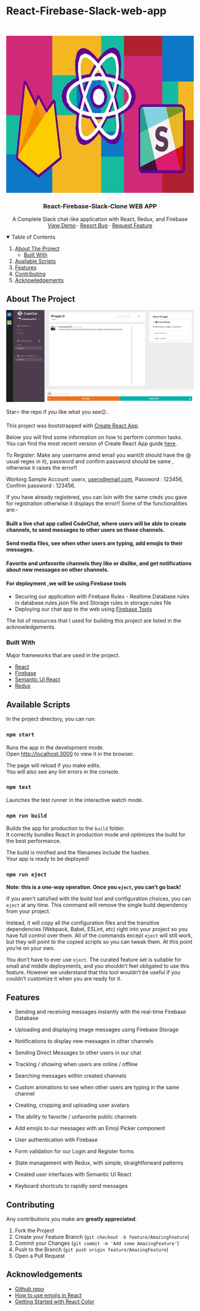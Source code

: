 # React-Firebase-Slack-web-app


<!-- PROJECT LOGO -->
<br />
<p align="center">
  <a href="https://github.com/krishnakaushik25/react-firebase-slack-web-app">
    <img src="img/slack_firebase_app.jpg" alt="Logo" width="750" height="422">
  </a>

  <h3 align="center">React-Firebase-Slack-Clone WEB APP</h3>

  <p align="center">
    A Complete Slack chat-like application with React, Redux, and Firebase
    <br />
    <a href="https://slack-react-cl.web.app/">View Demo</a>
    ·
    <a href="https://github.com/krishnakaushik25/react-firebase-slack-web-app/issues">Report Bug</a>
    ·
    <a href="https://github.com/krishnakaushik25/react-firebase-slack-web-app/issues">Request Feature</a>
  </p>
</p>



<!-- TABLE OF CONTENTS -->
<details open="open">
  <summary>Table of Contents</summary>
  <ol>
    <li>
      <a href="#about-the-project">About The Project</a>
      <ul>
        <li><a href="#built-with">Built With</a></li>
      </ul>
    </li>
    <li><a href="#Available Scripts">Available Scripts</a></li>
    <li><a href="#Features">Features</a></li>
    <li><a href="#contributing">Contributing</a></li>
    <li><a href="#acknowledgements">Acknowledgements</a></li>
  </ol>
</details>



<!-- ABOUT THE PROJECT -->
## About The Project

[![Product Name Screen Shot][product-screenshot]](https://www.linkpicture.com/q/slack_app.png)

Star⭐ the repo if you like what you see😉.

This project was bootstrapped with [Create React App](https://github.com/facebookincubator/create-react-app).

Below you will find some information on how to perform common tasks.<br>
You can find the most recent version of Create React App guide [here](https://github.com/facebookincubator/create-react-app/blob/master/packages/react-scripts/template/README.md).

To Register: Make any username annd email you want(It should have the @ usual regex in it), password and confirm password should be same , otherwise it raises the error!!

Working Sample Account: userx, userx@email.com, Password : 123456, Confirm password : 123456.

If you have already registered, you can loin with the same creds you gave for registration otherwise it displays the error!! Some of the functionalities are:-

#### Built a live chat app called CodeChat, where users will be able to create channels, to send messages to other users on those channels.
#### Send media files, see when other users are typing, add emojis to their messages.
#### Favorite and unfavorite channels they like or dislike, and get notifications about new messages on other channels. 

#### For deployment ,we will be using Firebase tools

* Securing our application with Firebase Rules - Realtime Database rules in database.rules.json file and Storage rules in storage.rules file 
* Deploying our chat app to the web using [Firebase Tools](https://www.npmjs.com/package/firebase-tools)

The list of resources that I used for building this project are listed in the acknowledgements.

### Built With

Major frameworks that are used in the project.
* [React](https://reactjs.org/)
* [Firebase](https://firebase.google.com/)
* [Semantic UI React](https://semantic-ui.com/)
* [Redux](https://redux.js.org/)



## Available Scripts

In the project directory, you can run:

### `npm start`

Runs the app in the development mode.<br>
Open [http://localhost:3000](http://localhost:3000) to view it in the browser.

The page will reload if you make edits.<br>
You will also see any lint errors in the console.

### `npm test`

Launches the test runner in the interactive watch mode.<br>


### `npm run build`

Builds the app for production to the `build` folder.<br>
It correctly bundles React in production mode and optimizes the build for the best performance.

The build is minified and the filenames include the hashes.<br>
Your app is ready to be deployed!


### `npm run eject`

**Note: this is a one-way operation. Once you `eject`, you can’t go back!**

If you aren’t satisfied with the build tool and configuration choices, you can `eject` at any time. This command will remove the single build dependency from your project.

Instead, it will copy all the configuration files and the transitive dependencies (Webpack, Babel, ESLint, etc) right into your project so you have full control over them. All of the commands except `eject` will still work, but they will point to the copied scripts so you can tweak them. At this point you’re on your own.

You don’t have to ever use `eject`. The curated feature set is suitable for small and middle deployments, and you shouldn’t feel obligated to use this feature. However we understand that this tool wouldn’t be useful if you couldn’t customize it when you are ready for it.




<!-- USAGE EXAMPLES -->
## Features

- Sending and receiving messages instantly with the real-time Firebase Database

- Uploading and displaying image messages using Firebase Storage

- Notifications to display new messages in other channels

- Sending Direct Messages to other users in our chat

- Tracking / showing when users are online / offline

- Searching messages within created channels

- Custom animations to see when other users are typing in the same channel

- Creating, cropping and uploading user avatars

- The ability to favorite / unfavorite public channels

- Add emojis to our messages with an Emoji Picker component

- User authentication with Firebase

- Form validation for our Login and Register forms

- State management with Redux, with simple, straightforward patterns

- Created user interfaces with Semantic UI React

- Keyboard shortcuts to rapidly send messages





<!-- CONTRIBUTING -->
## Contributing
Any contributions you make are **greatly appreciated**.

1. Fork the Project
2. Create your Feature Branch (`git checkout -b feature/AmazingFeature`)
3. Commit your Changes (`git commit -m 'Add some AmazingFeature'`)
4. Push to the Branch (`git push origin feature/AmazingFeature`)
5. Open a Pull Request


<!-- ACKNOWLEDGEMENTS -->
## Acknowledgements
* [Github repo](https://github.com/frantallukas10/react-redux-firebase-slack-chat)
* [How to use emojis in React](https://www.npmjs.com/package/emoji-picker-react)
* [Getting Started with React Color](https://casesandberg.github.io/react-color/)







<!-- MARKDOWN LINKS & IMAGES -->
<!-- https://www.markdownguide.org/basic-syntax/#reference-style-links -->
[product-screenshot]: img/slack_app.png
